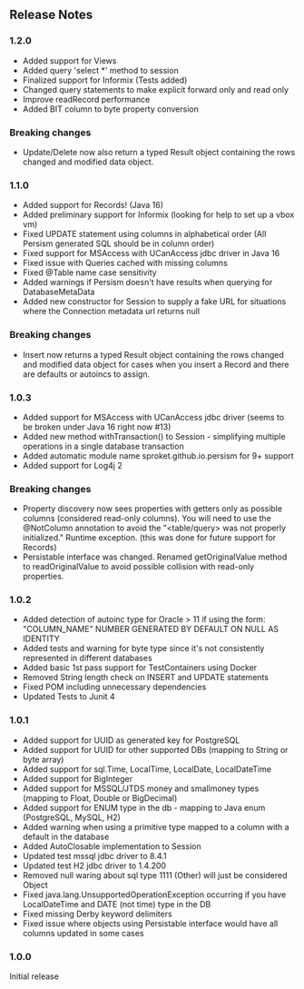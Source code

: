 ## Release Notes

### 1.2.0
* Added support for Views
* Added query 'select *' method to session
* Finalized support for Informix (Tests added)
* Changed query statements to make explicit forward only and read only
* Improve readRecord performance
* Added BIT column to byte property conversion 

### Breaking changes

* Update/Delete now also return a typed Result object containing the rows changed and modified data object.

### 1.1.0

* Added support for Records! (Java 16)
* Added preliminary support for Informix (looking for help to set up a vbox vm)
* Fixed UPDATE statement using columns in alphabetical order (All Persism generated SQL should be in column order)
* Fixed support for MSAccess with UCanAccess jdbc driver in Java 16
* Fixed issue with Queries cached with missing columns
* Fixed @Table name case sensitivity
* Added warnings if Persism doesn't have results when querying for DatabaseMetaData
* Added new constructor for Session to supply a fake URL for situations where the Connection metadata url returns null

### Breaking changes

* Insert now returns a typed Result object containing the rows changed and modified data object for cases when you insert a Record and there are defaults or autoincs to assign.

### 1.0.3

* Added support for MSAccess with UCanAccess jdbc driver (seems to be broken under Java 16 right now #13)
* Added new method withTransaction() to Session - simplifying multiple operations in a single database transaction 
* Added automatic module name sproket.github.io.persism for 9+ support
* Added support for Log4j 2

### Breaking changes

* Property discovery now sees properties with getters only as possible columns (considered read-only columns). You will need to use the @NotColumn annotation to avoid the "<table/query> was not properly initialized." Runtime exception. (this was done for future support for Records)
* Persistable interface was changed. Renamed getOriginalValue method to readOriginalValue to avoid possible collision with read-only properties. 


### 1.0.2

* Added detection of autoinc type for Oracle > 11 if using the form: "COLUMN_NAME" NUMBER GENERATED BY DEFAULT ON NULL AS IDENTITY
* Added tests and warning for byte type since it's not consistently represented in different databases
* Added basic 1st pass support for TestContainers using Docker
* Removed String length check on INSERT and UPDATE statements
* Fixed POM including unnecessary dependencies
* Updated Tests to Junit 4

### 1.0.1

* Added support for UUID as generated key for PostgreSQL
* Added support for UUID for other supported DBs (mapping to String or byte array)
* Added support for sql.Time, LocalTime, LocalDate, LocalDateTime
* Added support for BigInteger
* Added support for MSSQL/JTDS money and smallmoney types (mapping to Float, Double or BigDecimal)
* Added support for ENUM type in the db - mapping to Java enum (PostgreSQL, MySQL, H2)
* Added warning when using a primitive type mapped to a column with a default in the database
* Added AutoClosable implementation to Session
* Updated test mssql jdbc driver to 8.4.1
* Updated test H2 jdbc driver to 1.4.200
* Removed null waring about sql type 1111 (Other) will just be considered Object
* Fixed java.lang.UnsupportedOperationException occurring if you have LocalDateTime and DATE (not time) type in the DB
* Fixed missing Derby keyword delimiters
* Fixed issue where objects using Persistable interface would have all columns updated in some cases


### 1.0.0 

Initial release






